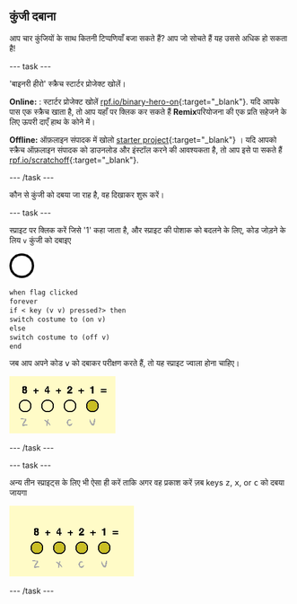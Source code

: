 ## कुंजी दबाना

आप चार कुंजियों के साथ कितनी टिप्पणियाँ बजा सकते हैं? आप जो सोचते हैं यह उससे अधिक हो सकता है!

--- task ---

'बाइनरी हीरो' स्क्रैच स्टार्टर प्रोजेक्ट खोलें।

**Online:** : स्टार्टर प्रोजेक्ट खोलें [rpf.io/binary-hero-on](https://rpf.io/binary-hero-on){:target="_blank"}. यदि आपके पास एक स्क्रैच खाता है, तो आप यहाँ पर क्लिक कर सकते हैं **Remix**परियोजना की एक प्रति सहेजने के लिए ऊपरी दाएँ हाथ के कोने में।

**Offline:** ऑफ़लाइन संपादक में खोलो [starter project](https://rpf.io/p/hi-IN/binary-hero-go){:target="_blank"} । यदि आपको स्क्रैच ऑफ़लाइन संपादक को डाउनलोड और इंस्टॉल करने की आवश्यकता है, तो आप इसे पा सकते हैं [rpf.io/scratchoff](https://rpf.io/scratchoff){:target="_blank"}.

--- /task ---

कौन से कुंजी को दबया जा राह है, वह दिखाकर शुरू करें।

--- task ---

स्प्राइट पर क्लिक करें जिसे '1' कहा जाता है, और स्प्राइट की पोशाक को बदलने के लिए, कोड जोड़ने के लिय `v` कुंजी को दबाइए

![पोशाक](images/1.png)

```blocks3
when flag clicked
forever
if < key (v v) pressed?> then
switch costume to (on v)
else
switch costume to (off v)
end
```

जब आप अपने कोड <kbd>v</kbd> को दबाकर परीक्षण करते हैं, तो यह स्प्राइट ज्वाला होना चाहिए।

![v कुंजी का परीक्षण](images/1-test.png)

--- /task ---

--- task ---

अन्य तीन स्प्राइट्स के लिए भी ऐसा ही करें ताकि अगर वह प्रकाश करें ज़ब keys <kbd>z</kbd>, <kbd>x</kbd>, or <kbd>c</kbd> को दबया जायगा

![सभी कुंजी दबाया गया](images/all-key-presses.png)

--- /task ---
